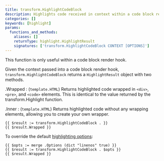 ```yaml
---
title: transform.HighlightCodeBlock
description: Highlights code received in context within a code block render hook.
categories: []
keywords: [highlight]
params:
  functions_and_methods:
    aliases: []
    returnType: highlight.HighlightResult 
    signatures: ['transform.HighlightCodeBlock CONTEXT [OPTIONS]']
---
```


This function is only useful within a code block render hook.

Given the context passed into a code block render hook, `transform.HighlightCodeBlock` returns a `HighlightResult` object with two methods.

.Wrapped
: (`template.HTML`) Returns highlighted code wrapped in `<div>`, `<pre>`, and `<code>` elements. This is identical to the value returned by the transform.Highlight function.

.Inner
: (`template.HTML`) Returns highlighted code without any wrapping elements, allowing you to create your own wrapper.

```go-html-template
{{ $result := transform.HighlightCodeBlock . }}
{{ $result.Wrapped }}
```

To override the default [highlighting options]:

```go-html-template
{{ $opts := merge .Options (dict "linenos" true) }}
{{ $result := transform.HighlightCodeBlock . $opts }}
{{ $result.Wrapped }}
```

[highlighting options]: /functions/transform/highlight/#options
